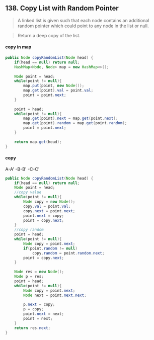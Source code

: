## 138. Copy List with Random Pointer

> A linked list is given such that each node contains an additional random pointer which could point to any node in the list or null.

> Return a deep copy of the list.

#### copy in map 

```java
public Node copyRandomList(Node head) {
    if(head == null) return null;
    HashMap<Node, Node> map = new HashMap<>();
    
    Node point = head;
    while(point != null){
        map.put(point, new Node());
        map.get(point).val = point.val;
        point = point.next;
    }
    
    point = head;
    while(point != null){
        map.get(point).next = map.get(point.next);
        map.get(point).random = map.get(point.random);
        point = point.next;
    }
    
    return map.get(head);
}
```


#### copy

A-A' -B-B' -C-C'

```java
public Node copyRandomList(Node head) {
    if(head == null) return null;
    Node point = head;  
    //copy value
    while(point != null){
        Node copy = new Node();
        copy.val = point.val;
        copy.next = point.next;
        point.next = copy;
        point = copy.next;
    }
    //copy random
    point = head;
    while(point != null){
        Node copy = point.next;
        if(point.random != null)
            copy.random = point.random.next; 
        point = copy.next;
    }
    
    Node res = new Node();
    Node p = res;
    point = head;
    while(point != null){
        Node copy = point.next;
        Node next = point.next.next;
        
        p.next = copy;
        p = copy;
        point.next = next;
        point = next;
    } 
    return res.next;
}
```
